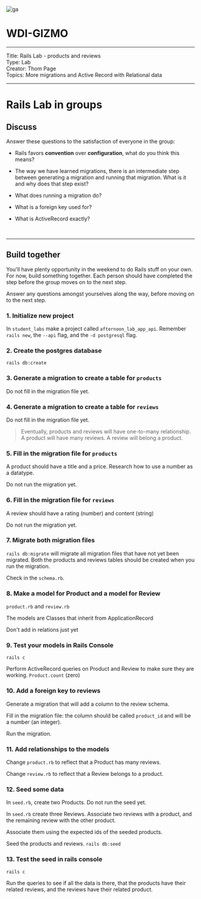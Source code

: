 ![ga](http://mobbook.generalassemb.ly/ga_cog.png)

# WDI-GIZMO

<hr>
Title: Rails Lab - products and reviews<br>
Type: Lab<br>
Creator: Thom Page<br>
Topics: More migrations and Active Record with Relational data<br>
<hr>

# Rails Lab in groups

## Discuss

Answer these questions to the satisfaction of everyone in the group:

* Rails favors **convention** over **configuration**, what do you think this means?

* The way we have learned migrations, there is an intermediate step between generating a migration and running that migration. What is it and why does that step exist?

* What does running a migration do?

* What is a foreign key used for?

* What is ActiveRecord exactly?

<br>
<hr>

## Build together

You'll have plenty opportunity in the weekend to do Rails stuff on your own. For now, build something together. Each person should have completed the step before the group moves on to the next step.

Answer any questions amongst yourselves along the way, before moving on to the next step.


### 1. Initialize new project

In `student_labs` make a project called `afternoon_lab_app_api`. Remember `rails new`, the `--api` flag, and the `-d postgresql` flag.


### 2. Create the postgres database

`rails db:create`


### 3. Generate a migration to create a table for `products`

Do not fill in the migration file yet.

### 4. Generate a migration to create a table for `reviews`

Do not fill in the migration file yet.

> Eventually, products and reviews will have one-to-many relationship. A product will have many reviews. A review will belong a product.

### 5. Fill in the migration file for `products`

A product should have a title and a price. Research how to use a number as a datatype.

Do not run the migration yet.

### 6. Fill in the migration file for `reviews`

A review should have a rating (number) and content (string)

Do not run the migration yet.


### 7. Migrate both migration files

`rails db:migrate` will migrate all migration files that have not yet been migrated. Both the products and reviews tables should be created when you run the migration.

Check in the `schema.rb`.


### 8. Make a model for Product and a model for Review

`product.rb` and `review.rb`

The models are Classes that inherit from ApplicationRecord

Don't add in relations just yet


### 9. Test your models in Rails Console

`rails c`

Perform ActiveRecord queries on Product and Review to make sure they are working. `Product.count` (zero)


### 10. Add a foreign key to reviews

Generate a migration that will add a column to the review schema.

Fill in the migration file: the column should be called `product_id` and will be a number (an integer).

Run the migration.


### 11. Add relationships to the models

Change `product.rb` to reflect that a Product has many reviews.

Change `review.rb` to reflect that a Review belongs to a product.


### 12. Seed some data

In `seed.rb`, create two Products. Do not run the seed yet.

In `seed.rb` create three Reviews. Associate two reviews with a product, and the remaining review with the other product.

Associate them using the expected ids of the seeded products.

Seed the products and reviews. `rails db:seed`

### 13. Test the seed in rails console

`rails c`

Run the queries to see if all the data is there, that the products have their related reviews, and the reviews have their related product.
